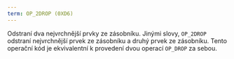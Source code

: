 ```yaml
---
term: OP_2DROP (0XD6)
---
```


Odstraní dva nejvrchnější prvky ze zásobníku. Jinými slovy, `OP_2DROP` odstraní nejvrchnější prvek ze zásobníku a druhý prvek ze zásobníku. Tento operační kód je ekvivalentní k provedení dvou operací `OP_DROP` za sebou.